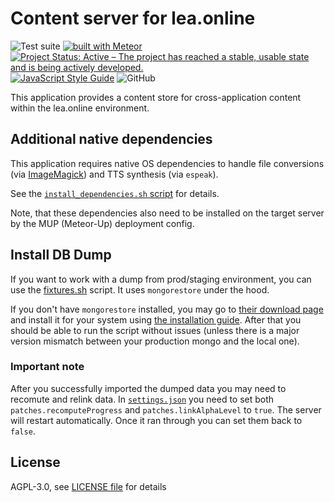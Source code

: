 # Content server for lea.online

![Test suite](https://github.com/leaonline/leaonline-content/workflows/Test%20suite/badge.svg)
[![built with Meteor](https://img.shields.io/badge/Meteor-app-green?logo=meteor&logoColor=white)](https://meteor.com)
[![Project Status: Active – The project has reached a stable, usable state and is being actively developed.](https://www.repostatus.org/badges/latest/active.svg)](https://www.repostatus.org/#active)
[![JavaScript Style Guide](https://img.shields.io/badge/code_style-standard-brightgreen.svg)](https://standardjs.com)
![GitHub](https://img.shields.io/github/license/leaonline/leaonline-content)

This application provides a content store for cross-application content within
the lea.online environment.

## Additional native dependencies

This application requires native OS dependencies to handle file conversions 
(via [ImageMagick](www.imagemagick.org)) and TTS synthesis (via `espeak`).

See the [`install_dependencies.sh` script](./install_dependencies.sh) for details.

Note, that these dependencies also need to be installed on the target server by
the MUP (Meteor-Up) deployment config.

## Install DB Dump

If you want to work with a dump from prod/staging environment, you can use the [fixtures.sh](./fixtures.sh)
script. It uses `mongorestore` under the hood.

If you don't have `mongorestore` installed, you may go to
[their download page](https://www.mongodb.com/try/download/database-tools?tck=docs_databasetools)
and install it for your system using [the installation guide](https://www.mongodb.com/docs/database-tools/installation).
After that you should be able to run the script without issues (unless there is a major version mismatch between your 
production mongo and the local one).

### Important note

After you successfully imported the dumped data you may need to recomute and relink data.
In [`settings.json`](./settings.json) you need to set both `patches.recomputeProgress` and `patches.linkAlphaLevel` to
`true`. The server will restart automatically. Once it ran through you can set them back to `false`.


## License

AGPL-3.0, see [LICENSE file](./LICENSE) for details
